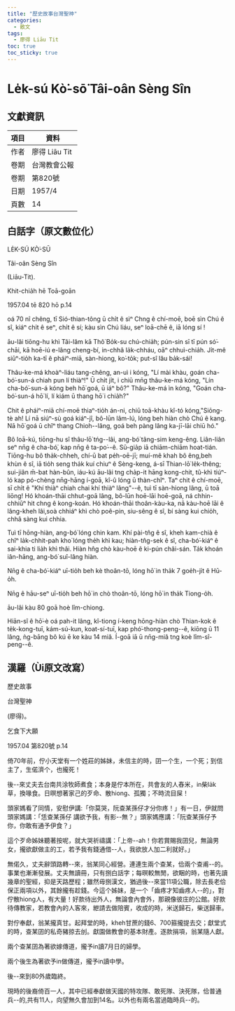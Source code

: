 ```yaml
---
title: "歷史故事台灣聖神"
categories:
  - 散文
tags:
  - 廖得 Liāu Tit
toc: true
toc_sticky: true
---
```


# Le̍k-sú Kò͘-sō͘ Tâi-oân Sèng Sîn

## 文獻資訊

| 項目 | 資料 |
|---|---|
| 作者 | 廖得 Liāu Tit |
| 卷期 | 台灣教會公報 |
| 卷期 | 第820號 |
| 日期 | 1957/4 |
| 頁數 | 14 |

## 白話字（原文數位化）

LE̍K-SÚ KÒ͘-SŪ

Tâi-oân Sèng Sîn

(Liāu-Tit).

Khit-chia̍h hē Toā-goān

1957.04 tē 820 hō p.14

oá 70 nî chêng, tī Sió-thian-tông ū chi̍t ê sìⁿ Chng ê chí-moē, boē sìn Chú ê sî, kiáⁿ chi̍t ê seⁿ, chi̍t ê sí; kàu sìn Chú liáu, seⁿ loā-chē ê, iā lóng sí !

āu-lâi tiōng-hu khì Tâi-lâm kā Thô͘ Bo̍k-su chú-chia̍h; pún-sin sī tī pún só͘-chāi, kā hoē-iú e-lâng cheng-bí, in-chhâ la̍k-chháu, oāⁿ chhuì-chia̍h. Ji̍t-mê siūⁿ-tio̍h ka-tī ê pháiⁿ-miā, sàn-hiong, ko͘-to̍k; put-sî lâu ba̍k-sái!

Thâu-ke-má khoàⁿ-liáu tang-chêng, an-uì i kóng, "Lí mài khàu, goán cha-bó͘-sun-á chiah pun lí thiàⁿ!" Ū chi̍t ji̍t, i chiū mn̄g thâu-ke-má kóng, "Lín cha-bó͘-sun-á kóng beh hō͘ goá, ū iáⁿ bô?" Thâu-ke-má ìn kóng, "Goán cha-bó͘-sun-á hō͘ lí, lí kiám ū thang hō͘ i chia̍h?"

Chit ê pháiⁿ-miā chí-moē thiaⁿ-tio̍h án-ni, chiū toā-khàu kî-tó kóng,"Siōng-tè ah! Lí nā siúⁿ-sù goá kiáⁿ-jî, bô-lūn lâm-lú, lóng beh hiàn chò Chú ê kang. Nā hō͘ goá ū chîⁿ thang Chioh--lâng, goá beh pàng lâng ka-jī-lāi chiū hó."

Bô loā-kú, tiōng-hu sî thâu-lō͘ tńg--lâi, ang-bó͘ tâng-sim keng-êng. Liân-liân seⁿ nn̄g ê cha-bó͘, kap nn̄g ê ta-po͘--ê. Sū-gia̍p iā chiām-chiām hoat-tián. Tiōng-hu bô tha̍k-chheh, chí-ū bat pe̍h-oē-jī; muí-mê khah bô êng,beh khùn ê sî, iā tio̍h seng tha̍k kuí chiuⁿ ê Sèng-keng, á-sī Thian-lō͘ le̍k-thêng; sui-jiân m̄-bat hàn-bûn, iáu-kú āu-lâi tng cha̍p-it hāng kong-chit, tû-khì tiúⁿ-ló kap pó-chèng nn̄g-hāng í-goā, kî-û lóng ū thàn-chîⁿ. Taⁿ chit ê chí-moē, sī chi̍t ê "Khí thiàⁿ chiah chai khí thiàⁿ lâng"--ê, tuì tī sàn-hiong lâng, ū toā liōng! Hó khoán-thāi chhut-goā lâng, bô-lūn hoē-lāi hoē-goā, ná chhin-chhiūⁿ hit chng ê kong-koán. Hó khoán-thāi thoân-kàu-ka, nā kàu-hoē lāi ê lâng-kheh lâi,soà chhiáⁿ khì chò poê-pin, siu-sêng ê sî, bí sàng kui chio̍h, chhâ sàng kui chhia.

Tuì tī hōng-hiàn, ang-bó͘ lóng chin kam. Khí pài-tn̂g ê sî, kheh kam-chià ê chîⁿ la̍k-chhit-pah kho͘ lóng the̍h khì kau; hiàn-tn̂g-sek ê sî, cha-bó͘-kiáⁿ ê sai-khia ti lia̍h khì thâi. Hiàn hn̂g chò kàu-hoē ê ki-pún châi-sán. Ta̍k khoán iân-hāng, ang-bó͘ suî-lâng hiàn.

Nn̄g ê cha-bó͘-kiáⁿ uī-tio̍h beh kè thoân-tō, lóng hō͘ in tha̍k 7 goe̍h-ji̍t ê Hū-o̍h.

Nn̄g ê hāu-seⁿ uī-tio̍h beh hō͘ in chò thoân-tō, lóng hō͘ in tha̍k Tiong-o̍h.

āu-lâi kàu 80 goā hoè lîm-chiong.

Hiān-sî ê hō͘-è oá pah-it lâng, kî-tiong í-keng hōng-hiàn chò Thian-kok ê te̍k-kong-tuī, kám-sú-kun, koat-sí-tuī, kap phó͘-thong-peng--ê, kiōng ū 11 lâng, ǹg-bāng bô kú ē ke kàu 14 miâ. Í-goā iā ū nn̄g-miâ tng koè lîm-sî-peng--ê.

## 漢羅（Ùi原文改寫）

歷史故事

台灣聖神

(廖得)。

乞食下大願

1957.04 第820號 p.14

倚70年前，佇小天堂有一个姓莊的姊妹，未信主的時，囝一个生，一个死；到信主了，生偌濟个，也攏死！

後--來丈夫去台南共涂牧師煮食；本身是佇本所在，共會友的人舂米，in柴la̍k草，換喙食。日暝想著家己的歹命、散hiong、孤獨；不時流目屎！

頭家媽看了同情，安慰伊講:「你莫哭，阮查某孫仔才分你疼！」有一日，伊就問頭家媽講：「恁查某孫仔 講欲予我，有影--無？」頭家媽應講：「阮查某孫仔予你，你敢有通予伊食？」

這个歹命姊妹聽著按呢，就大哭祈禱講：「上帝--ah！你若賞賜我囝兒，無論男女，攏欲獻做主的工，若予我有錢通借--人，我欲放人加二利就好。」

無偌久，丈夫辭頭路轉--來，翁某同心經營。連連生兩个查某，佮兩个查甫--的。事業也漸漸發展。丈夫無讀冊，只有捌白話字；每暝較無閒，欲睏的時，也著先讀幾章的聖經，抑是天路歷程；雖然毋捌漢文，猶過後--來當11項公職，除去長老佮保正兩項以外，其餘攏有趁錢。今這个姊妹，是一个「齒疼才知齒疼人--的」，對佇散hiong人，有大量！好款待出外人，無論會內會外，那親像彼庄的公館。好款待傳教家，若教會內的人客來，紲請去做陪賓，收成的時，米送歸石，柴送歸車。

對佇奉獻，翁某攏真甘。起拜堂的時，kheh甘蔗的錢6、700箍攏提去交；獻堂式的時，查某囝的私奇豬掠去刣。獻園做教會的基本財產。逐款捐項，翁某隨人獻。

兩个查某囝為著欲嫁傳道，攏予in讀7月日的婦學。

兩个後生為著欲予in做傳道，攏予in讀中學。

後--來到80外歲臨終。

現時的後裔倚百一人，其中已經奉獻做天國的特攻隊、敢死隊、決死隊，佮普通兵--的,共有11人，向望無久會加到14名。以外也有兩名當過臨時兵--的。
